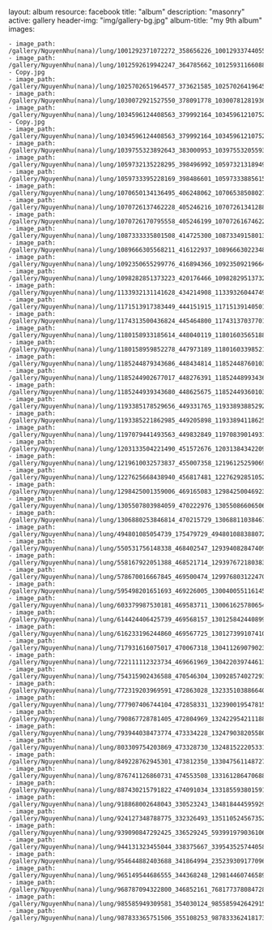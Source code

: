 
layout: album
resource: facebook
title: "album"
description: "masonry"
active: gallery
header-img: "img/gallery-bg.jpg"
album-title: "my 9th album"
images:
    
    - image_path: /gallery/NguyenNhu(nana)/lung/1001292371072272_358656226_1001293374405505_8652126445450372765_n.jpg
    - image_path: /gallery/NguyenNhu(nana)/lung/1012592619942247_364785662_1012593116608864_3522053104837336177_n - Copy.jpg
    - image_path: /gallery/NguyenNhu(nana)/lung/1025702651964577_373621585_1025702641964578_2896937619919915599_n.jpg
    - image_path: /gallery/NguyenNhu(nana)/lung/1030072921527550_378091778_1030078128193696_3002486489538799440_n.jpg
    - image_path: /gallery/NguyenNhu(nana)/lung/1034596124408563_379992164_1034596121075230_1048992772521598414_n - Copy.jpg
    - image_path: /gallery/NguyenNhu(nana)/lung/1034596124408563_379992164_1034596121075230_1048992772521598414_n.jpg
    - image_path: /gallery/NguyenNhu(nana)/lung/1039755323892643_383000953_1039755320559310_2451687052832688182_n.jpg
    - image_path: /gallery/NguyenNhu(nana)/lung/1059732135228295_398496992_1059732131894962_529670924774126589_n.jpg
    - image_path: /gallery/NguyenNhu(nana)/lung/1059733395228169_398486601_1059733388561503_3561557805335024648_n.jpg
    - image_path: /gallery/NguyenNhu(nana)/lung/1070650134136495_406248062_1070653850802790_3035450084059623362_n.jpg
    - image_path: /gallery/NguyenNhu(nana)/lung/1070726137462228_405246216_1070726134128895_7982992793392246918_n.jpg
    - image_path: /gallery/NguyenNhu(nana)/lung/1070726170795558_405246199_1070726167462225_7880544131676767355_n.jpg
    - image_path: /gallery/NguyenNhu(nana)/lung/1087333335801508_414725300_1087334915801350_712530031023682460_n.jpg
    - image_path: /gallery/NguyenNhu(nana)/lung/1089666305568211_416122937_1089666302234878_2690614521072226535_n.jpg
    - image_path: /gallery/NguyenNhu(nana)/lung/1092350655299776_416894366_1092350921966416_6920044209270685547_n.jpg
    - image_path: /gallery/NguyenNhu(nana)/lung/1098282851373223_420176466_1098282951373213_1773521869438014048_n.jpg
    - image_path: /gallery/NguyenNhu(nana)/lung/1133932131141628_434214908_1133932604474914_5200959859910657667_n.jpg
    - image_path: /gallery/NguyenNhu(nana)/lung/1171513917383449_444151915_1171513914050116_1018135288927090024_n.jpg
    - image_path: /gallery/NguyenNhu(nana)/lung/1174313500436824_445464800_1174313703770137_2650590064960811794_n.jpg
    - image_path: /gallery/NguyenNhu(nana)/lung/1180158933185614_448040119_1180160356518805_741121342515397593_n.jpg
    - image_path: /gallery/NguyenNhu(nana)/lung/1180158959852278_447973189_1180160339852140_7452961183509948126_n.jpg
    - image_path: /gallery/NguyenNhu(nana)/lung/1185244879343686_448434814_1185244876010353_4402594087990934047_n.jpg
    - image_path: /gallery/NguyenNhu(nana)/lung/1185244902677017_448276391_1185244899343684_213149450551400211_n.jpg
    - image_path: /gallery/NguyenNhu(nana)/lung/1185244939343680_448625675_1185244936010347_4080501990657155083_n.jpg
    - image_path: /gallery/NguyenNhu(nana)/lung/1193385178529656_449331765_1193389388529235_1505576521823234204_n.jpg
    - image_path: /gallery/NguyenNhu(nana)/lung/1193385221862985_449205898_1193389411862566_8162028018929983367_n.jpg
    - image_path: /gallery/NguyenNhu(nana)/lung/1197079441493563_449832849_1197083901493117_4194258496756216186_n.jpg
    - image_path: /gallery/NguyenNhu(nana)/lung/1203133504221490_451572676_1203138434220997_7605725941965838427_n.jpg
    - image_path: /gallery/NguyenNhu(nana)/lung/1219610032573837_455007358_1219612525906921_1165007843200474490_n.jpg
    - image_path: /gallery/NguyenNhu(nana)/lung/1227625668438940_456817481_1227629285105245_298195508369018369_n.jpg
    - image_path: /gallery/NguyenNhu(nana)/lung/1298425001359006_469165083_1298425004692339_294361533393247210_n.jpg
    - image_path: /gallery/NguyenNhu(nana)/lung/1305507803984059_470222976_1305508660650640_1733864300034583507_n.jpg
    - image_path: /gallery/NguyenNhu(nana)/lung/1306880253846814_470215729_1306881103846729_6589683509515244689_n.jpg
    - image_path: /gallery/NguyenNhu(nana)/lung/494801085054739_175479729_494801088388072_2380208352462994774_n.jpg
    - image_path: /gallery/NguyenNhu(nana)/lung/550531756148338_468402547_1293940828474090_5206803219405254760_n.jpg
    - image_path: /gallery/NguyenNhu(nana)/lung/558167922051388_468521714_1293976721803834_7255135975643931159_n.jpg
    - image_path: /gallery/NguyenNhu(nana)/lung/578670016667845_469500474_1299768031224703_5222038015438622683_n.jpg
    - image_path: /gallery/NguyenNhu(nana)/lung/595498201651693_469226005_1300400551161451_6482501790070145474_n.jpg
    - image_path: /gallery/NguyenNhu(nana)/lung/603379987530181_469583711_1300616257806547_8139403350811796888_n.jpg
    - image_path: /gallery/NguyenNhu(nana)/lung/614424406425739_469568157_1301258424408997_6632134531939115530_n.jpg
    - image_path: /gallery/NguyenNhu(nana)/lung/616233196244860_469567725_1301273991074107_2056460262906635705_n.jpg
    - image_path: /gallery/NguyenNhu(nana)/lung/717931616075017_470067318_1304112690790237_8625967014942269899_n.jpg
    - image_path: /gallery/NguyenNhu(nana)/lung/722111112323734_469661969_1304220397446133_5380953860229525622_n.jpg
    - image_path: /gallery/NguyenNhu(nana)/lung/754315902436588_470546304_1309285740272932_4611817485397064441_n.jpg
    - image_path: /gallery/NguyenNhu(nana)/lung/772319203969591_472863028_1323351038866402_6332352239127902711_n.jpg
    - image_path: /gallery/NguyenNhu(nana)/lung/777907406744104_472858331_1323900195478153_445498901214086705_n.jpg
    - image_path: /gallery/NguyenNhu(nana)/lung/790867728781405_472804969_1324229542111885_6519204427587765505_n.jpg
    - image_path: /gallery/NguyenNhu(nana)/lung/793944038473774_473334228_1324790382055801_4258066642497501589_n.jpg
    - image_path: /gallery/NguyenNhu(nana)/lung/803309754203869_473328730_1324815222053317_4263555739939502712_n.jpg
    - image_path: /gallery/NguyenNhu(nana)/lung/849228762945301_473812350_1330475611487278_7723608193176118009_n.jpg
    - image_path: /gallery/NguyenNhu(nana)/lung/876741126860731_474553508_1331612864706886_4376183857232332556_n.jpg
    - image_path: /gallery/NguyenNhu(nana)/lung/887430215791822_474091034_1331855938015912_5020241511246539710_n.jpg
    - image_path: /gallery/NguyenNhu(nana)/lung/918868002648043_330523243_1348184445959299_7762912566616662190_n.jpg
    - image_path: /gallery/NguyenNhu(nana)/lung/924127348788775_332326493_1351105245673521_2833137183637665553_n.jpg
    - image_path: /gallery/NguyenNhu(nana)/lung/939090847292425_336529245_593991979036106_4844600581643679106_n.jpg
    - image_path: /gallery/NguyenNhu(nana)/lung/944131323455044_338375667_3395435257440580_1980623319259855147_n.jpg
    - image_path: /gallery/NguyenNhu(nana)/lung/954644882403688_341864994_235239309177096_2091145100024032457_n.jpg
    - image_path: /gallery/NguyenNhu(nana)/lung/965149544686555_344368248_1298144607465899_4659560368226049542_n.jpg
    - image_path: /gallery/NguyenNhu(nana)/lung/968787094322800_346852161_768177378084728_1715191703002712092_n.jpg
    - image_path: /gallery/NguyenNhu(nana)/lung/985585949309581_354030124_985585942642915_1340145378281565358_n.jpg
    - image_path: /gallery/NguyenNhu(nana)/lung/987833365751506_355108253_987833362418173_2210407644985642692_n.jpg